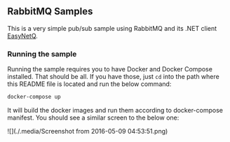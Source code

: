 ## RabbitMQ Samples

This is a very simple pub/sub sample using RabbitMQ and its .NET client [EasyNetQ](http://easynetq.com/).

### Running the sample

Running the sample requires you to have Docker and Docker Compose installed. That should be all. If you have those, just `cd` into the path where this README file is located and run the below command:

```bash
docker-compose up
```

It will build the docker images and run them according to docker-compose manifest. You should see a similar screen to the below one:

![](./.media/Screenshot from 2016-05-09 04:53:51.png)
